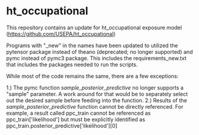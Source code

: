 # ht_occupational

This repository contains an update for ht_occupational exposure model (https://github.com/USEPA/ht_occupational)

Programs with "_new" in the names have been updated to utilized the pytensor package instead of theano (deprecated; no longer supported) and pymc instead of pymc3 package. 
This includes the requirements_new.txt that includes the packages needed to run the scripts. 

While most of the code remains the same, there are a few exceptions:

1.) The pymc function *sample_posterior_predictive* no longer supports a "sample" parameter. A work around for that would be to separately select out the desired sample before feeding into the function.
2.) Results of the *sample_posterior_predictive* function cannot be directly referenced. For example, a result called ppc_train cannot be referenced as ppc_train['likelihood'] but must be explicitly identified as
ppc_train.posterior_predictive['likelihood'][0]
